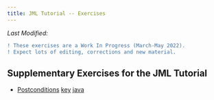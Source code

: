 ```yaml
---
title: JML Tutorial -- Exercises
---
```

<i>Last Modified: <script type="text/javascript"> document.write(new Date(document.lastModified).toUTCString())</script></i>

```diff
! These exercises are a Work In Progress (March-May 2022).
! Expect lots of editing, corrections and new material.
```

## Supplementary Exercises for the JML Tutorial

* [Postconditions](PostConEx1.md) [key](PostConEx1Key.md) [java](PostconditionExample1.java)
